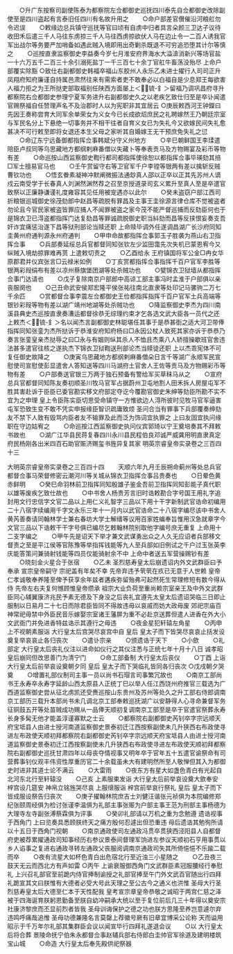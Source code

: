 <!-- { "loadSidebar": true } -->
　　○升广东按察司副使陈泰为都察院左佥都御史巡抚四川泰先自佥都御史改除副使至是四川盗起有言泰旧任四川有名故升用之
　　○命户部差官儧催沿河粮舡勿令迟误
　　○敕缘边总兵镇守巡抚等官曰顷有自虏中归者具言朵颜三卫达子议待收田禾后遣三千人马往东虏掠三千人马往西虏掠欲伏人马在边止令一二百人诱我官军出战尔等务要严加哨备如遇此贼入境即用出奇剿杀既退不可穷追恐堕其计尔等慎之
　　○巡按直隶监察御史李益奏今岁七月淮安府界海水大溢渰消新兴等场官盐一十六万五千二百三十余引溺死盐丁一千三百七十余丁官舡牛畜荡没殆尽  上命户部覆实除豁
○致仕右副都御史韩福卒福山东胶州人永乐乙未进士擢行人司司正升凤翔府知府廉谨自持属邑肃然往来有需索者吏不敢奉必以白福自是少息郑王每欲害人福力拒之为王所挞吏部取福别任陕西方面屡上＜锍-釒＞留福乃调巩昌府寻升都察院右佥都御史参理宁夏军务进升右副都御史久之以老疾乞致仕归至是卒讣闻遣官赐祭福自任赞理声名不及治郡时人以为宪职非其宜居云
○庚辰敕西河王钟鑅曰先因王奏称尝育大同军余单荣女为义女今已长成欲炤庶民之礼聘嫁然王乃朝廷宗室与军民名分上下悬绝一切事务并不相干往者自育义女已为失礼今又欲嫁民间失礼愈甚决不可行敕至即将女退还本生父母之家听其自婚嫁王无干预庶免失礼之愆
　　○命辽东宁远备御都指挥佥事韩斌分守义州地方
　　○辛巳朝鲜国王李瑈遣陪臣卢叔同等乌思藏地方都纲剌麻番僧以失藏卜等奉表贡马及方物赐宴及彩币等物有差
　　○命巡按山西监察御史鞫行都司都指挥使徐恕以都指挥佥事毕瑛劾其掊□军士擅易官马也
　　○壬午赏留守右等卫官军千户李镗等银两有差以擒斩反贼曹钦功也
　　○悟玄餋素凝神冲默阐微振法通玅真人邵以正卒以正其先苏州人谪戍云南受学于长春真人刘渊然渊然荐之召至京授道录司玄义累升至真人至是卒遣官致祭以正廉静谦谨礼度雍容其见任用被宠遇亦以此尔
　　○癸未盗窃户部江西司折粮银巡城御史徐茂劾郎中赵昌等疏脱有罪昌及主事王圭徐源言律仓库不觉被盗者勿论且今官民家被盗皆罪应捕人不闻罪被盗之家今茂不能严督巡捕而反劾臣何也于是锦衣卫已淂盗都指挥门达复劾昌等罪诚疏脱御史职当紏劾而昌等反挟恨妄奏支吾奸诈宜痛惩治遂下昌等狱刑部论当赎还职  上命赎毕调外任遂调昌湖广长沙府同知圭黄州府通判源永州府通判
　　○甲申命故都指挥佥事郭玉子胜袭为燕山右卫指挥佥事
　　○兵部奏延绥总兵官都督同知张钦左少监田霭先次失机已蒙恩宥今又纵贼入境劫掠罪难再贳  上遣敕切责之
　　○乙酉给永  王府镇国将军公金□冉女华原郡君并仪宾张言□云禄米如例
　　○丁亥赏都指挥佥事指挥千百户官军李胜等银两彩叚绢布有差以凉州蔡旗堡团湖等处杀贼功也
　　○甓锦衣卫狱墙从都指挥佥事门达请也
　　○戊子复除南京户部郎中高谅工部主事冯时孟淮于户部俱以亲丧服阕也
　　○己丑命武安侯郑宏隆平侯张祐往南北直隶等处印记马骡驹二万七千余匹
　　○赏都督佥事李震左佥都御史王俭都指挥指挥千百户官军土兵高端等银钞彩叚等物有差以湖广靖州地湖等处杀贼功也
　　○降监察御史李杰为四川南溪县典史杰巡按直隶奏漕运都督徐恭无综理约束才乞各选文武大臣各一员代之还  上敕杰＜锍-釒＞名以闻杰言副都御史林聪堪任其事于是恭甚衘之适大河卫带俸指挥同知张銮为杰所挞诉于恭淮安府知府杨曰□永因公杖人致死其家亦诉于恭恭乃奏言张銮皇亲杰挞辱之曰□永与有姻则纵其杀人不恤且杰乘八人轿擅操歇班官舍违法甚多遣官往核之遂执杰下锦衣卫狱鞫送刑部论杰当赎徒还职  上以杰乖宪体不可复任御史故降之
　　○庚寅乌思藏地方都纲剌麻番僧朵日言千等湖广永顺军民宣慰使司宣慰使彭显遣舍人答知送等四川马湖府土官舍人王佐等贡马及方物赐彩币等物有差
　　○户部奏送官银三万两于独石预备有警给军买草秣马从之
　　○宣府总兵官都督同知陈友奏初顺圣川牧马官军占据蔚州卫屯地割人田禾拆人房屋屯军不胜其害赴诉于臣臣已委官勘实移文府部定夺讫今覆勘官御史朱绅等劾臣所勘不实不宜为之申理  皇上令臣陈实臣切思受命镇守一方惟欲边人淂所彼时见牧马官军逼害屯军恐致生变不敢不凭实申报缘臣智识疏庸致烦  圣问合当有罪事下兵部覆奏绅劾友不禁下人致有毁骂内臣者友不输罪及此而泛为饰词宜执罪之  上曰友固宜执问缘职在守边姑宥之
　　○命巡按江西监察御史执问仪宾郭琦以宁王奠培奏其不拜敕书故也
　　○湖广江华县民蒋复春四川永川县民程伯良邓诚严威龚用明直隶真定府民杨刚各出米四百石助官赈济赐玺书旌异复其家
明英宗睿皇帝实录卷之三百四十三


大明英宗睿皇帝实录卷之三百四十四
　　天顺六年九月壬辰朔命蓟州等处总兵官都督佥事马荣督修密云潮河川等关城从锦衣卫指挥佥事吕贵奏也
　　○日晕色黄赤鲜明
　　○癸巳命羽林前卫指挥同知殷雄子鉴金吾前卫指挥同知彭能子真代职以雄等废疾乞致仕故也
　　○中书舍人杨贵芳言旧时诰敕勘合字号国王用礼字追封用文行忠信字文官二品以上用仁义礼智字三品以下用十干字新制武官诰命初编用二十八宿字续编用千字文永乐三年十一月内以武官诰命二十八宿字编尽该中书舍人黄芮善奏请同翰林学士兼右春坊大学士解缙等议用百家姓编奉旨惟用汉急就章字今文官三品以下诰敕干干字号俱已编尽乞敕翰林院别取他字编号庶无重复  上命用十二支字编之
　　○甲午先是诏天下举才兼文武谋勇出众之人久无应诏者兵部移文督责之至是平江侯等官陈豫等举指挥钱能等九人至兵部如旧例试之千户过玉张英李庆能答策问兼骑射钱能等四员仅能骑射余不中  上命中者送五军营操赐钞有差
　　○晓刻金火星合于张宿
　　○乙未  圣烈慈寿皇太后崩遗诏内外文武群臣曰予奉承  宣宗皇帝嗣守  宗祀盖有年矣不幸  先帝弃违予茕茕在疚已无意于人世赖  皇帝仁孝诚敬奉养隆至俾予获享余年兹者遘疾弥留殆弗可起然死生常理修短有数今得从侍  先帝左右夫复何憾顾惟皇帝缵承  祖宗大业负荷至重尚赖宗室亲王及中外文武群臣同心辅翼康济兆民予素无德及下身没之后丧礼宜遵先太皇太后遗诏哭临三日即止服制以日易月二十七日而除君臣皆同不得故违毋以哀戚而妨大政毋废  郊祀宗庙百神常祀毋禁中外臣民音乐嫁娶宗室诸王藩屏为重不必赴京送葬但遣人进香在外大小文武衙门并免进香特兹诰示其遵行之毋违
　　○夜金星犯轩辕左角星
　　○丙申  上不视朝素服诣  大行皇太后宫哭尽哀宫中自  皇后  皇太子而下皆哭尽哀哀止括发设奠复举哀哀止各归丧次
　　○遣讣宗亲
　　○颁遗诰于天下
　　○小歛
　　○礼部定  大行皇太后丧礼仪注以进命如仪行之其仪注悉与正统七年十月十八日  诚孝昭皇后崩同但改思善门为清宁门
　　○命工部备制  大行皇太后丧仪
　　○丁酉  上诣  大行皇太后前举哀设奠朝夕同  皇后  皇太子而下哭临礼皆同各归丧次
○戊戌朝夕哭奠
　　○增置礼部仪制司主事一员以尚书石瑁言司事繁冗故也
　　○南京工部尚书王永寿卒永寿字延龄山西太原县人正统丁巳以举人任江西饶州府推官三载选为广西道监察御史尝从征北虏凯还受赉巡按山东贵州及苏州等处久之升工部右侍郎调南京工部历三载升本部尚书未几调北京工部奉敕巡抚湖广以安静得人心寻命兼督军务征铜鼓五开等处苗贼成功赐从一品俸天顺初复调南京工部至是卒于官遣官祭葬永寿长身多髯无他才能盖淳谨寡默之士云
　　○都察院右副都御史芮钊卒字宗远顺天府宝坻县人由进士授河南道监察御史景泰初迁江西按察副使未几升狭西右布政使寻进左布政使天顺初拜都察院右副都御史芮钊卒字宗远顺天府宝坻县人由进士授河南道监察御史景泰初迁江西按察副使未几升狭西右布政使寻进左布政使天顺初拜都察院右副都御史巡抚甘肃四年以母丧夺情视事又明年卒于官年五十五遣官谕祭命有司营葬事钊仪观丰伟资性厚重历官二十余载虽未大有建明然所至人敬惮但其入为都御史时进非其道士论不满云
　　○大雷雨
　　○夜东方有星大如盏色青白有光起自北河东北行至轩辕没
　　○己亥  上素服束发诣  大行皇太后前举哀设奠大歛奉安  梓宫设几筵安  神帛立铭旌哭尽哀  上服缞服诣  梓宫前举哀行祭礼  皇后  皇太子而下皆成服设祭告归丧次
　　○庚子擢翰林院庶吉士刘健汪谐张元祯俱为本院编修郑纪张颐周经俱为检讨张谨李温俱为礼部主事张赈为户部主事王范为刑部主事杨德为大理寺左寺副张溥蔡霖俱为评事
　　○癸卯礼部请以万机之重为念勉遵  遗诰视事于西角门  上曰览奏具悉顾朕终天之痛方殷何忍遽出但恐重违  母后遗诰其勉徇所请以十五日于西角门视朝
　　○南京通政使司左通政冯贯卒贯狭西泾阳县人自都督府吏被荐累擢通政司知事经历右参议景泰间督理军饷进左参议天顺初石亨用事贯以乡人谄事之复进右通政寻转左通政父丧服阅调南京通政司失其所倚悒悒不乐踰二载而卒
　　○夜有流星大如杯色青白出危宿北行至近浊三小星随之
　　○乙丑夜三鼓天无云而西北方有声如雷
○丙午  上谕衰服御西角门文武群臣素冠服腰经行奉慰礼  上兴召礼部官至前跪内侍官捧制谕授之礼部官捧至午门外文武百官随出行四拜礼跪宣其文曰朕惟有大德者必受大号此天理之至公古今之通义也洪惟  圣母大行圣烈慈寿皇太后大德至仁本于天性配我  皇考宣宗章皇帝恭敬之诚昭于两宫仁慈之泽被于四海诞育朕躬恩勤备至朕自幼冲嗣承大统以至于复位前后几三十年得以奠安宗社康济黎庶而丕显前烈者皆我  圣母训诲保护之德之功也朕方思隆至养岂意遽尔弃违鸣呼痛哉追惟  圣母功德兼隆名言莫罄上荐徽号厥有旧章宜博采公论称  天而谥用昭示于千万年尔礼部其集群臣会议以闻宣毕行四拜礼遂退会议
　　○以  大行皇太后将合葬  景陵命抚宁伯朱永都督佥事赵辅兵部右侍郎白圭帅官军徐道及建明楼筑宝山城
　　○命造  大行皇太后奉先殿供祀祭器
